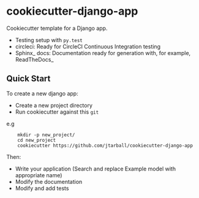 # cookiecutter-django-app

Cookiecutter template for a Django app. 

* Testing setup with ``py.test``
* circleci: Ready for CircleCI Continuous Integration testing
* Sphinx_ docs: Documentation ready for generation with, for example, ReadTheDocs_

## Quick Start

To create a new django app:
 - Create a new project directory
 - Run cookiecutter against this `git`

e.g
```console
    mkdir -p new_project/
    cd new_project
    cookiecutter https://github.com/jtarball/cookiecutter-django-app
```

Then:

* Write your application (Search and replace Example model with appropriate name)
* Modify the documentation
* Modify and add tests
